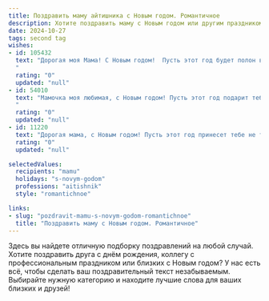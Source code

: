 ```yaml
---
title: Поздравить маму айтишника с Новым годом. Романтичное
description: Хотите поздравить маму с Новым годом или другим праздником? Наш ИИ создаст незабываемое поздравление, а вы обязательно выделитесь среди других.  
date: 2024-10-27
tags: second tag
wishes:
- id: 105432
  text: "Дорогая моя Мама! С Новым годом!  Пусть этот год будет полон волшебства, как лучшие программы, которые я пишу, пусть в нем будет столько же света и радости, сколько  ярких строчек кода в моих проектах, а любовь и теплота согреют тебя сильнее, чем самый мощный процессор.  Я люблю тебя бесконечно и желаю тебе счастья, здоровья и исполнения всех желаний.  Пусть этот Новый год станет началом прекрасной истории, полной ярких мгновений и незабываемых эмоций.
  "
  rating: "0"
  updated: "null"
- id: 54010
  text: "Мамочка моя любимая, с Новым годом! Пусть этот год подарит тебе столько же теплоты и любви, сколько ты даришь мне. Пусть все твои мечты сбываются, а работа приносит не только деньги, но и удовлетворение. Я очень люблю тебя и ценю все, что ты для меня делаешь. Счастья тебе, здоровья и всего самого хорошего!
  "
  rating: "0"
  updated: "null"
- id: 11220
  text: "Дорогая мама, с Новым годом! Пусть этот год принесет тебе не только радость и успех, но и много тепла и заботы. Ты всегда была для меня примером силы и любви, и я благодарен за каждую минуту, проведенную вместе. Пусть твои дни будут наполнены светом, а ночи — мягкими сновидениями. С любовью и уважением, твой айтишник."
  rating: "0"
  updated: "null"

selectedValues:
  recipients: "mamu"
  holidays: "s-novym-godom"
  professions: "aitishnik"
  style: "romantichnoe"

links:
- slug: "pozdravit-mamu-s-novym-godom-romantichnoe"
  title: "Поздравить маму с Новым годом. Романтичное"
---
```


Здесь вы найдете отличную подборку поздравлений на любой случай.
Хотите поздравить друга с днём рождения, коллегу с профессиональным праздником или близких с Новым годом? У нас есть всё, чтобы сделать ваш поздравительный текст незабываемым. Выбирайте нужную категорию и находите лучшие слова для ваших близких и друзей!
